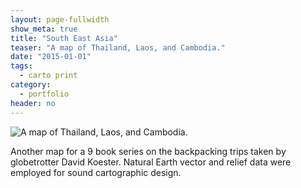 ```yaml
---
layout: page-fullwidth
show_meta: true
title: "South East Asia"
teaser: "A map of Thailand, Laos, and Cambodia."
date: "2015-01-01"
tags:
  - carto print 
category:
  - portfolio
header: no
---
```


![A map of Thailand, Laos, and Cambodia.]()

Another map for a 9 book series on the backpacking trips taken by globetrotter David Koester. Natural Earth vector and relief data were employed for sound cartographic design.
